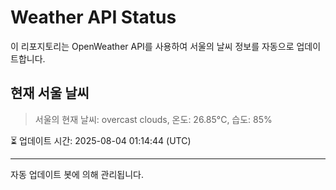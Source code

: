
# Weather API Status

이 리포지토리는 OpenWeather API를 사용하여 서울의 날씨 정보를 자동으로 업데이트합니다.

## 현재 서울 날씨
> 서울의 현재 날씨: overcast clouds, 온도: 26.85°C, 습도: 85%

⏳ 업데이트 시간: 2025-08-04 01:14:44 (UTC)

---
자동 업데이트 봇에 의해 관리됩니다.
